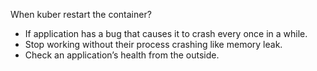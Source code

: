 When kuber restart the container?
- If application has a bug that causes it to crash every once in a while.
- Stop working without their process crashing like memory leak. 
- Check an application’s health from the outside.
